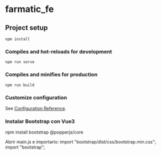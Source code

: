 # farmatic_fe

## Project setup
```
npm install
```

### Compiles and hot-reloads for development
```
npm run serve
```

### Compiles and minifies for production
```
npm run build
```

### Customize configuration
See [Configuration Reference](https://cli.vuejs.org/config/).

### Instalar Bootstrap con Vue3
npm install bootstrap @popperjs/core

Abrir main.js e importarlo: 
import "bootstrap/dist/css/bootstrap.min.css";
import "bootstrap";
